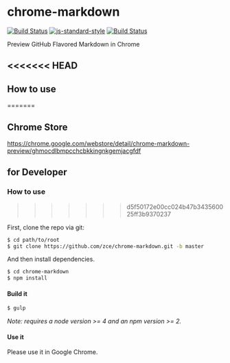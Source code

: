 # chrome-markdown

[![Build Status](https://travis-ci.org/zce/chrome-markdown.svg?branch=master)](https://travis-ci.org/zce/chrome-markdown)
[![js-standard-style](https://img.shields.io/badge/code%20style-standard-brightgreen.svg)](http://standardjs.com/)
[![Build Status](https://david-dm.org/zce/chrome-markdown.svg)](https://david-dm.org/zce/chrome-markdown)

Preview GitHub Flavored Markdown in Chrome

<<<<<<< HEAD
-----

## How to use
=======
## Chrome Store

https://chrome.google.com/webstore/detail/chrome-markdown-preview/ghmocdlbmpcchcbkkingnkgemjacgfdf

## for Developer

### How to use
>>>>>>> d5f50172e00cc024b47b343560025ff3b9370237

First, clone the repo via git:

```bash
$ cd path/to/root
$ git clone https://github.com/zce/chrome-markdown.git -b master
```

And then install dependencies.

```bash
$ cd chrome-markdown
$ npm install
```

#### Build it

```bash
$ gulp
```

*Note: requires a node version >= 4 and an npm version >= 2.*

#### Use it

Please use it in Google Chrome.
